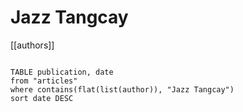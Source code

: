 # Jazz Tangcay

[[authors]]

```dataview

TABLE publication, date
from "articles"
where contains(flat(list(author)), "Jazz Tangcay")
sort date DESC

```
